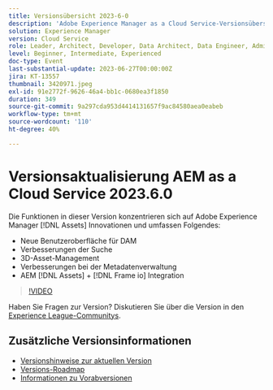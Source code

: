 ```yaml
---
title: Versionsübersicht 2023-6-0
description: 'Adobe Experience Manager as a Cloud Service-Versionsübersicht Video 2023.6.0Die Funktionen in dieser Version konzentrieren sich auf Experience Manager Assets-Innovationen und umfassen die folgenden Verbesserungen: Neue Benutzeroberfläche für DAM-Suchverbesserungen Verbesserungen der 3D-Asset-Verwaltung Metadatenverwaltung AEM [!DNL Assets] + [!DNL Frame io]  Integration'
solution: Experience Manager
version: Cloud Service
role: Leader, Architect, Developer, Data Architect, Data Engineer, Admin, User
level: Beginner, Intermediate, Experienced
doc-type: Event
last-substantial-update: 2023-06-27T00:00:00Z
jira: KT-13557
thumbnail: 3420971.jpeg
exl-id: 91e2772f-9626-46a4-bb1c-0680ea3f1850
duration: 349
source-git-commit: 9a297cda953d4414131657f9ac84580aea0eabeb
workflow-type: tm+mt
source-wordcount: '110'
ht-degree: 40%

---
```


# Versionsaktualisierung AEM as a Cloud Service 2023.6.0


Die Funktionen in dieser Version konzentrieren sich auf Adobe Experience Manager [!DNL Assets] Innovationen und umfassen Folgendes:

* Neue Benutzeroberfläche für DAM
* Verbesserungen der Suche
* 3D-Asset-Management
* Verbesserungen bei der Metadatenverwaltung
* AEM [!DNL Assets] + [!DNL Frame io] Integration

>[!VIDEO](https://video.tv.adobe.com/v/3420971/?learn=on)


Haben Sie Fragen zur Version?  Diskutieren Sie über die Version in den [Experience League-Communitys](https://adobe.ly/444zA4U).

## Zusätzliche Versionsinformationen

* [Versionshinweise zur aktuellen Version](https://experienceleague.adobe.com/docs/experience-manager-cloud-service/content/release-notes/home.html?lang=de)
* [Versions-Roadmap](https://experienceleague.adobe.com/docs/experience-manager-release-information/aem-release-updates/update-releases-roadmap.html?lang=de)
* [Informationen zu Vorabversionen](https://experienceleague.adobe.com/docs/experience-manager-cloud-service/content/release-notes/prerelease.html?lang=de)
